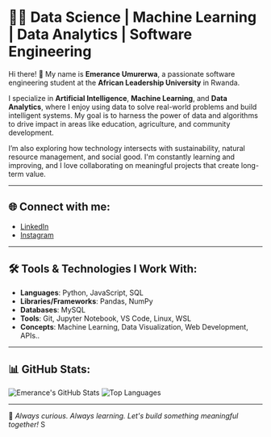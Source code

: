 # 👩‍💻 Data Science | Machine Learning | Data Analytics | Software Engineering

Hi there! 👋 My name is **Emerance Umurerwa**, a passionate software engineering student at the **African Leadership University** in Rwanda.

I specialize in **Artificial Intelligence**, **Machine Learning**, and **Data Analytics**, where I enjoy using data to solve real-world problems and build intelligent systems. My goal is to harness the power of data and algorithms to drive impact in areas like education, agriculture, and community development.

I’m also exploring how technology intersects with sustainability, natural resource management, and social good. I'm constantly learning and improving, and I love collaborating on meaningful projects that create long-term value.

---

## 🌐 Connect with me:
- [LinkedIn](www.linkedin.com/in/emerance-umurerwa-b6a331340)  
- [Instagram](https://www.instagram.com/_emerance_0?igsh=MW00MWpqdmFraGNmYQ%3D%3D&utm_source=qr)  

---

## 🛠️ Tools & Technologies I Work With:
- **Languages**: Python, JavaScript, SQL  
- **Libraries/Frameworks**: Pandas, NumPy 
- **Databases**: MySQL 
- **Tools**: Git, Jupyter Notebook, VS Code, Linux, WSL 
- **Concepts**: Machine Learning, Data Visualization, Web Development, APIs..

---

## 📊 GitHub Stats:
![Emerance's GitHub Stats](https://github-readme-stats.vercel.app/api?username=EMe-U&show_icons=true&theme=radical)
![Top Languages](https://github-readme-stats.vercel.app/api/top-langs/?username=EMe-U&layout=compact&theme=radical)

---

🌱 *Always curious. Always learning. Let's build something meaningful together!*
S